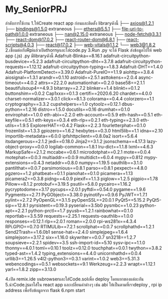 # My_SeniorPRJ
ลำดับการใช้งาน
1.ให้Create react app ก่อนและติดตั้ง libraryดังนี้
├── axios@1.2.1
├── bindings@1.5.0 extraneous
├── ethers@5.5.1
├── file-uri-to-path@1.0.0 extraneous
├── nan@2.15.0 extraneous
├── node-fetch@3.3.1
├── react-dom@17.0.2
├── react-router-dom@6.8.1
├── react-scripts@4.0.3
├── react@17.0.2
├── web-vitals@1.1.2
└── web3@1.8.2
2.เชื่อมต่อกับRpiแล้วเปิดthornyและใส่code.py
3.Run .py จะได้ Flask ส่งข้อมูลไปให้ web app (.js)
.py มีlibraryดังนี้
Adafruit-Blinka==8.16.1
adafruit-circuitpython-busdevice==5.2.3
adafruit-circuitpython-dht==3.7.8
adafruit-circuitpython-requests==1.12.12
adafruit-circuitpython-typing==1.8.3
Adafruit-DHT==1.4.0
Adafruit-PlatformDetect==3.39.0
Adafruit-PureIO==1.1.9
aiohttp==3.8.4
aiosignal==1.3.1
arandr==0.1.10
astroid==2.5.1
asttokens==2.0.4
async-timeout==4.0.2
attrs==22.2.0
automationhat==0.2.0
base58==2.1.1
beautifulsoup4==4.9.3
bitarray==2.7.2
blinker==1.4
blinkt==0.1.2
buttonshim==0.0.2
Cap1xxx==0.1.3
certifi==2020.6.20
chardet==4.0.0
charset-normalizer==3.0.1
click==8.1.3
colorama==0.4.4
colorzero==1.1
cryptography==3.3.2
cupshelpers==1.0
cytoolz==0.12.1
dbus-python==1.2.16
distro==1.5.0
docutils==0.16
drumhat==0.1.0
envirophat==1.0.0
eth-abi==2.2.0
eth-account==0.5.9
eth-hash==0.5.1
eth-keyfile==0.5.1
eth-keys==0.3.4
eth-rlp==0.2.1
eth-typing==2.3.0
eth-utils==1.9.5
ExplorerHAT==0.4.2
Flask==2.2.3
fourletterphat==0.1.0
frozenlist==1.3.3
gpiozero==1.6.2
hexbytes==0.3.0
html5lib==1.1
idna==2.10
importlib-metadata==6.0.0
ipfshttpclient==0.8.0a2
isort==5.6.4
itsdangerous==2.1.2
jedi==0.18.0
Jinja2==3.1.2
jsonschema==4.17.3
lazy-object-proxy==0.0.0
logilab-common==1.8.1
lru-dict==1.1.8
lxml==4.6.3
MarkupSafe==2.1.2
mccabe==0.6.1
microdotphat==0.2.1
mote==0.0.4
motephat==0.0.3
multiaddr==0.0.9
multidict==6.0.4
mypy==0.812
mypy-extensions==0.4.3
netaddr==0.8.0
numpy==1.19.5
oauthlib==3.1.0
pantilthat==0.0.7
parsimonious==0.8.1
parso==0.8.1
pexpect==4.8.0
pgzero==1.2
phatbeat==0.1.1
pianohat==0.1.0
picamera==1.13
picamera2==0.3.8
pidng==4.0.9
piexif==1.1.3
piglow==1.2.5
pigpio==1.78
Pillow==8.1.2
protobuf==3.19.5
psutil==5.8.0
pycairo==1.16.2
pycryptodome==3.17
pycups==2.0.1
pyftdi==0.54.0
pygame==1.9.6
Pygments==2.7.1
PyGObject==3.38.0
pyinotify==0.9.6
PyJWT==1.7.1
pylint==2.7.2
PyOpenGL==3.1.5
pyOpenSSL==20.0.1
PyQt5==5.15.2
PyQt5-sip==12.8.1
pyrsistent==0.19.3
pyserial==3.5b0
pysmbc==1.0.23
python-apt==2.2.1
python-prctl==1.7
pyusb==1.2.1
rainbowhat==0.1.0
reportlab==3.5.59
requests==2.25.1
requests-oauthlib==1.0.0
responses==0.12.1
rlp==2.0.1
roman==2.0.0
rpi-ws281x==4.3.4
RPi.GPIO==0.7.0
RTIMULib==7.2.1
scrollphat==0.0.7
scrollphathd==1.2.1
Send2Trash==1.6.0b1
sense-hat==2.4.0
simplejpeg==1.6.4
simplejson==3.17.2
six==1.16.0
skywriter==0.0.7
sn3218==1.2.7
soupsieve==2.2.1
spidev==3.5
ssh-import-id==5.10
sysv-ipc==1.1.0
thonny==4.0.1
toml==0.10.1
toolz==0.12.0
touchphat==0.0.1
twython==3.8.2
typed-ast==1.4.2
typing_extensions==4.4.0
unicornhathd==0.0.4
urllib3==1.26.5
v4l2-python3==0.3.1
varint==1.0.2
web3==5.31.3
webencodings==0.5.1
websockets==9.1
Werkzeug==2.2.3
wrapt==1.12.1
yarl==1.8.2
zipp==3.13.0

4.เปิด remix.ide บนbrowserและใส่Code.solเพื่อ deploy โดยแยกของแต่ละอัน
5.นำCode.jsมาใส่ใน react app และเปลี่ยนค่าต่างๆ เช่น abi ให้เป็นตามที่เราdeploy , rpi ip address เพื่อรับข้อมูลจาก flask
6.npm start 


